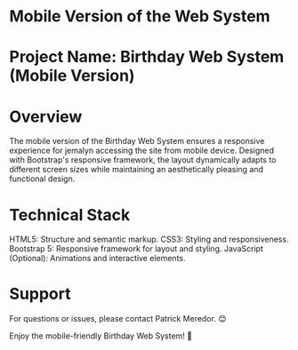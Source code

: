 # Mobile Version of the Web System
# Project Name: Birthday Web System (Mobile Version)

# Overview
The mobile version of the Birthday Web System ensures a  responsive experience for jemalyn accessing the site from mobile device. Designed with Bootstrap's responsive framework, the layout dynamically adapts to different screen sizes while maintaining an aesthetically pleasing and functional design.

# Technical Stack
HTML5: Structure and semantic markup.
CSS3: Styling and responsiveness.
Bootstrap 5: Responsive framework for layout and styling.
JavaScript (Optional): Animations and interactive elements.

# Support
For questions or issues, please contact Patrick Meredor. 😊

Enjoy the mobile-friendly Birthday Web System! 🎉